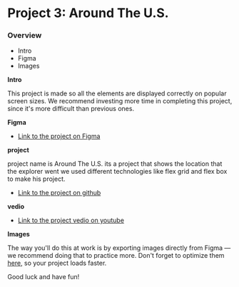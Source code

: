 # Project 3: Around The U.S.

### Overview

- Intro
- Figma
- Images

**Intro**

This project is made so all the elements are displayed correctly on popular screen sizes. We recommend investing more time in completing this project, since it's more difficult than previous ones.

**Figma**

- [Link to the project on Figma](https://www.figma.com/file/ii4xxsJ0ghevUOcssTlHZv/Sprint-3%3A-Around-the-US?node-id=0%3A1)

**project**

project name is Around The U.S.
its a project that shows the location that the explorer went
we used different technologies like flex grid and flex box to make his project.

- [Link to the project on github](https://github.com/mowlana20/se_project_aroundtheus)

**vedio**

- [Link to the project vedio on youtube](https://youtu.be/4Gy2_Aomqng)

**Images**

The way you'll do this at work is by exporting images directly from Figma — we recommend doing that to practice more. Don't forget to optimize them [here](https://tinypng.com/), so your project loads faster.

Good luck and have fun!
